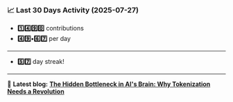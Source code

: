 <!--START_STATS-->
### 📈 Last 30 Days Activity (2025-07-27)  
- **1️⃣4️⃣9️⃣0️⃣** contributions  
- **4️⃣9️⃣•6️⃣7️⃣** per day
---
- **5️⃣7️⃣** day streak!
---
📝 **Latest blog:** [**The Hidden Bottleneck in AI's Brain: Why Tokenization Needs a Revolution**](https://andriak.com/blog/tokenization-revolution)
<!--END_STATS-->

